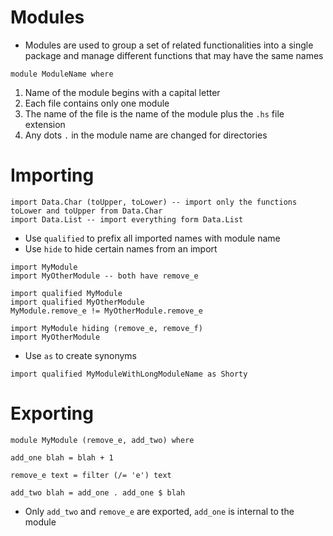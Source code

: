 # Modules
* Modules are used to group a set of related functionalities into a single
	package and manage different functions that may have the same names
```
module ModuleName where
```
1. Name of the module begins with a capital letter
2. Each file contains only one module
3. The name of the file is the name of the module plus the `.hs` file extension
4. Any dots `.` in the module name are changed for directories
# Importing
```
import Data.Char (toUpper, toLower) -- import only the functions toLower and toUpper from Data.Char
import Data.List -- import everything form Data.List
```
* Use `qualified` to prefix all imported names with module name
* Use `hide` to hide certain names from an import
```
import MyModule
import MyOtherModule -- both have remove_e

import qualified MyModule
import qualified MyOtherModule
MyModule.remove_e != MyOtherModule.remove_e

import MyModule hiding (remove_e, remove_f)
import MyOtherModule
```
* Use `as` to create synonyms
```
import qualified MyModuleWithLongModuleName as Shorty
```
# Exporting
```
module MyModule (remove_e, add_two) where

add_one blah = blah + 1

remove_e text = filter (/= 'e') text

add_two blah = add_one . add_one $ blah
```
* Only `add_two` and `remove_e` are exported, `add_one` is internal to the
	module
